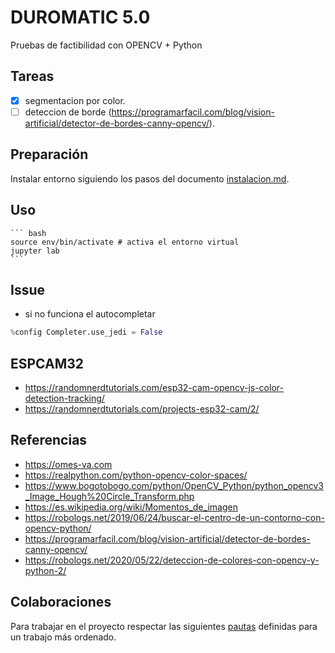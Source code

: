 # DUROMATIC 5.0
Pruebas de factibilidad con OPENCV + Python

## Tareas

- [x] segmentacion por color.
- [ ] deteccion de borde (https://programarfacil.com/blog/vision-artificial/detector-de-bordes-canny-opencv/).

## Preparación
Instalar entorno siguiendo los pasos del documento [instalacion.md](docs/instalacion.md).


## Uso
    ``` bash
    source env/bin/activate # activa el entorno virtual
    jupyter lab
    ```

## Issue
* si no funciona el autocompletar
``` python
%config Completer.use_jedi = False
``` 

## ESPCAM32
* https://randomnerdtutorials.com/esp32-cam-opencv-js-color-detection-tracking/
* https://randomnerdtutorials.com/projects-esp32-cam/2/


## Referencias
* https://omes-va.com
* https://realpython.com/python-opencv-color-spaces/
* https://www.bogotobogo.com/python/OpenCV_Python/python_opencv3_Image_Hough%20Circle_Transform.php
* https://es.wikipedia.org/wiki/Momentos_de_imagen
* https://robologs.net/2019/06/24/buscar-el-centro-de-un-contorno-con-opencv-python/
* https://programarfacil.com/blog/vision-artificial/detector-de-bordes-canny-opencv/
* https://robologs.net/2020/05/22/deteccion-de-colores-con-opencv-y-python-2/


## Colaboraciones
Para trabajar en el proyecto respectar las siguientes [pautas](https://gist.github.com/maxiyommi/b5d2ef4c66f17870a92bc27f4afe71c2) definidas para un trabajo más ordenado. 
